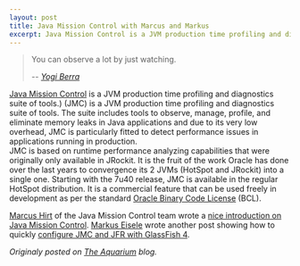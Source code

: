 ```yaml
---
layout: post
title: Java Mission Control with Marcus and Markus
excerpt: Java Mission Control is a JVM production time profiling and diagnostics suite of tools...
---
```


> You can observe a lot by just watching.
>
> -- <cite>[Yogi Berra](http://en.wikipedia.org/wiki/Yogi_Berra)</cite>


[Java Mission Control](http://www.oracle.com/technetwork/java/javaseproducts/mission-control/index.html) is a JVM production time profiling and diagnostics suite of tools.) (JMC) is a JVM production time profiling and diagnostics suite of tools. The suite includes tools to observe, manage, profile, and eliminate memory leaks in Java applications and due to its very low overhead, JMC is particularly fitted to detect performance issues in applications running in production. 	
JMC is based on runtime performance analyzing capabilities that were originally only available in JRockit. It is the fruit of the work Oracle has done over the last years to convergence its 2 JVMs (HotSpot and JRockit) into a single one. Starting with the 7u40 release, JMC is available in the regular HotSpot distribution. It is a commercial feature that can be used freely in development as per the standard [Oracle Binary Code License](http://www.oracle.com/technetwork/java/javaseproducts/mission-control/index.html) (BCL).

[Marcus Hirt](https://twitter.com/@hirt) of the Java Mission Control team wrote a [nice introduction on Java Mission Control](https://blogs.oracle.com/java/entry/java_mission_control_production_time). [Markus Eisele](https://twitter.com/@hirt) wrote another post showing how to quickly [configure JMC and JFR with GlassFish 4](http://blog.eisele.net/2013/09/java-mission-control-52-is-finally-here.html).


*Originaly posted on [The Aquarium](https://blogs.oracle.com/theaquarium/java-mission-control-with-marcus-and-markus) blog.*
